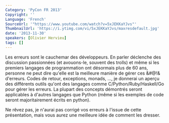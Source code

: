 ```yaml
---
Category: 'PyCon FR 2013'
Copyright: ''
Language: 'French'
SourceUrl: '"https://www.youtube.com/watch?v=5xJEKKaYJvs"'
ThumbnailUrl: 'https://i.ytimg.com/vi/5xJEKKaYJvs/maxresdefault.jpg'
date: '2013-11-30'
speakers: [Olivier Hervieu]
tags: []
---
```

Les erreurs sont le cauchemar des développeurs. En parler déclenche des discussion passionnées (et avouons-le, souvent des trolls) et même si les premiers langages de programmation ont désormais plus de 60 ans, personne ne peut dire qu'elle est la meilleure manière de gérer ces &#@!& d'erreurs. Codes de retour, exceptions, monads, ..., je donnerai un aperçu des différents outils qu'ont des langages comme C/Python/Ruby/Haskell/Go pour gérer les erreurs. La plupart des concepts démontrés seront applicables à d'autres langages que Python (même si les exemples de code seront majoritairement écrits en python).

Ne rêvez pas, je n'aurai pas corrigé vos erreurs à l'issue de cette présentation, mais vous aurez une meilleure idée de comment les dresser.